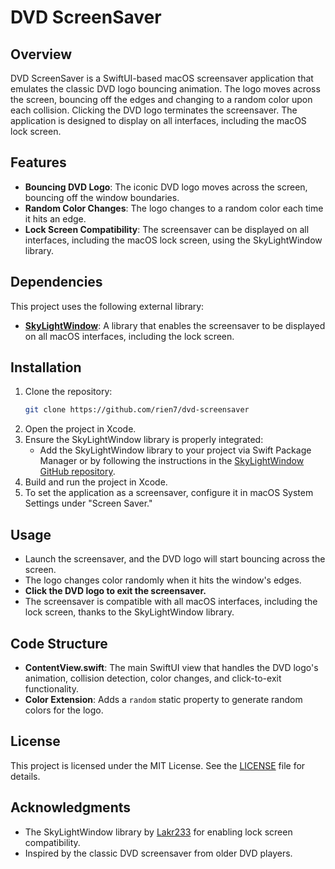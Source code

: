 # DVD ScreenSaver

## Overview
DVD ScreenSaver is a SwiftUI-based macOS screensaver application that emulates the classic DVD logo bouncing animation. The logo moves across the screen, bouncing off the edges and changing to a random color upon each collision. Clicking the DVD logo terminates the screensaver. The application is designed to display on all interfaces, including the macOS lock screen.

## Features
- **Bouncing DVD Logo**: The iconic DVD logo moves across the screen, bouncing off the window boundaries.
- **Random Color Changes**: The logo changes to a random color each time it hits an edge.
- **Lock Screen Compatibility**: The screensaver can be displayed on all interfaces, including the macOS lock screen, using the SkyLightWindow library.

## Dependencies
This project uses the following external library:
- **[SkyLightWindow](https://github.com/Lakr233/SkyLightWindow)**: A library that enables the screensaver to be displayed on all macOS interfaces, including the lock screen.

## Installation
1. Clone the repository:
   ```bash
   git clone https://github.com/rien7/dvd-screensaver 
   ```
2. Open the project in Xcode.
3. Ensure the SkyLightWindow library is properly integrated:
   - Add the SkyLightWindow library to your project via Swift Package Manager or by following the instructions in the [SkyLightWindow GitHub repository](https://github.com/Lakr233/SkyLightWindow).
4. Build and run the project in Xcode.
5. To set the application as a screensaver, configure it in macOS System Settings under "Screen Saver."

## Usage
- Launch the screensaver, and the DVD logo will start bouncing across the screen.
- The logo changes color randomly when it hits the window's edges.
- **Click the DVD logo to exit the screensaver.**
- The screensaver is compatible with all macOS interfaces, including the lock screen, thanks to the SkyLightWindow library.

## Code Structure
- **ContentView.swift**: The main SwiftUI view that handles the DVD logo's animation, collision detection, color changes, and click-to-exit functionality.
- **Color Extension**: Adds a `random` static property to generate random colors for the logo.

## License
This project is licensed under the MIT License. See the [LICENSE](LICENSE) file for details.

## Acknowledgments
- The SkyLightWindow library by [Lakr233](https://github.com/Lakr233) for enabling lock screen compatibility.
- Inspired by the classic DVD screensaver from older DVD players.
